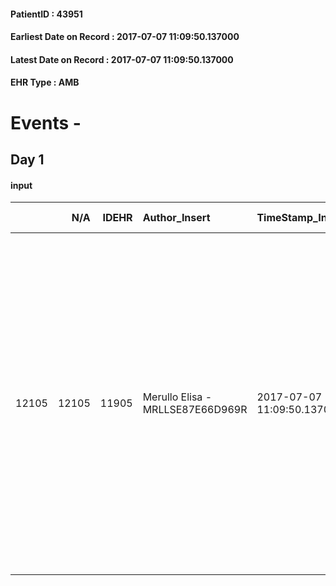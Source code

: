 
#### PatientID : 43951
#### Earliest Date on Record : 2017-07-07 11:09:50.137000
#### Latest Date on Record : 2017-07-07 11:09:50.137000
#### EHR Type : AMB

# Events - 

## Day 1

#### input
|       |    N/A |   IDEHR | Author_Insert                    | TimeStamp_Insert           | EHRType   |   PatientID |   IDDigitalSignDocument | persone_vicine   |   Unnamed: 0_x.1 |   IDANAMNESI_SOCIALE | Patient   | FamigliaAltro   | Paziente_T   | FamigliaAltro_T   |   Non_Rilevabile_x.1 | Note_Non_Rilevabile_x.1   | opt_Problemi   | Note_I                                                                                                 | ds_note_timori                                                                | chk_contr_sintomi   | opt_paziente_a   | opt_famiglia_a   | opt_adeguatezza   | opt_paziente_solo   | ds_note_con                                                                                                                                   | opt_presente_assente   | Presenza_minori   | Caregiver_principale   | opt_capacita   | ds_familiari_coinv   | opt_necessario   | opt_presente   | opt_risorse_ec   | opt_paziente_psi   | opt_Ins_vol   | ds_note_prio                                                                                                                                                                                                                                                                                                                                                            | opt_paziente_ad   | opt_caregiver_ad   | opt_esenzione   | opt_inv_civile   |   invalidita_perc |   ds_codice_es | Needs     | Domestic partnership   | Fragility   | opt_disponibilita_f   | opt_indennita_acc   | opt_legge   | opt_famiglia_psi   | opt_disponibilit_paz   |
|------:|-------:|--------:|:---------------------------------|:---------------------------|:----------|------------:|------------------------:|:-----------------|-----------------:|---------------------:|:----------|:----------------|:-------------|:------------------|---------------------:|:--------------------------|:---------------|:-------------------------------------------------------------------------------------------------------|:------------------------------------------------------------------------------|:--------------------|:-----------------|:-----------------|:------------------|:--------------------|:----------------------------------------------------------------------------------------------------------------------------------------------|:-----------------------|:------------------|:-----------------------|:---------------|:---------------------|:-----------------|:---------------|:-----------------|:-------------------|:--------------|:------------------------------------------------------------------------------------------------------------------------------------------------------------------------------------------------------------------------------------------------------------------------------------------------------------------------------------------------------------------------|:------------------|:-------------------|:----------------|:-----------------|------------------:|---------------:|:----------|:-----------------------|:------------|:----------------------|:--------------------|:------------|:-------------------|:-----------------------|
| 12105 |  12105 |   11905 | Merullo Elisa - MRLLSE87E66D969R | 2017-07-07 11:09:50.137000 | AMB       |       43951 |                  807336 | N/A              |             6551 |                 4140 | Si#1      | Si#1            | No#0         | Parziale#2        |                    0 | NR                        | No#0           | Il pz √® lucido e consapevole della situazione clinica. Figlia molto confusa sulla situazione clinica. | Figlia molto agitata per il controllo dei sintomi e di eventuale evento acuto | controllo sintomi#0 | Indefinite#2     | Indefinite#2     | Si#1              | No#0                | Il pz vive con un'amica di famiglia. Presenti due figli che si alternano nell'assistenza. Un aiuto a domicilio viene dato anche dalla nipote. | Presente#1             | No#0              | amica di famiglia      | Adeguato#0     | daughter             | No#0             | No#0           | Adeguate#1       | No#0               | No#0          | Il bisogno espresso non √® chiaro. La figlia descrive un quadro molto tragico ma sentendo il reparto ed in base alla documentazione clinica non corrisponde con la reale situazione. Parlo con la dott.ssa Mandelli la quale non capisce perch√© la figlia si sia rivolta a noi. Rimango pertanto che il pz verr√† dimesso e che noi faremo una valutazione a domicilio | Parziale#1        | Parziale#1         | Si#1            | Si#1             |               100 |             48 | Clinici#0 | Altro#4                | nessuna#0   | Da verificare#2       | Si#1                | Si#1        | No#0               | Da verificare#2        |


